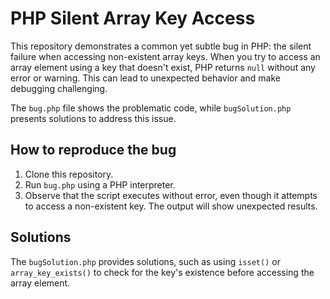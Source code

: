 # PHP Silent Array Key Access

This repository demonstrates a common yet subtle bug in PHP: the silent failure when accessing non-existent array keys.  When you try to access an array element using a key that doesn't exist, PHP returns `null` without any error or warning.  This can lead to unexpected behavior and make debugging challenging.

The `bug.php` file shows the problematic code, while `bugSolution.php` presents solutions to address this issue.

## How to reproduce the bug
1. Clone this repository.
2. Run `bug.php` using a PHP interpreter.
3. Observe that the script executes without error, even though it attempts to access a non-existent key. The output will show unexpected results.

## Solutions
The `bugSolution.php` provides solutions, such as using `isset()` or `array_key_exists()` to check for the key's existence before accessing the array element.